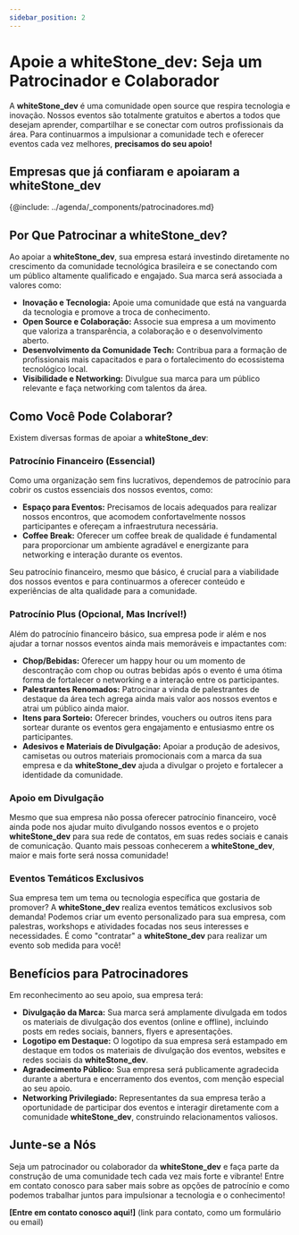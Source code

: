```yaml
---
sidebar_position: 2
---
```


# Apoie a whiteStone_dev: Seja um Patrocinador e Colaborador

A **whiteStone_dev** é uma comunidade open source que respira tecnologia e inovação. Nossos eventos são totalmente gratuitos e abertos a todos que desejam aprender, compartilhar e se conectar com outros profissionais da área. Para continuarmos a impulsionar a comunidade tech e oferecer eventos cada vez melhores, **precisamos do seu apoio!**

## Empresas que já confiaram e apoiaram a whiteStone_dev

{@include: ../agenda/_components/patrocinadores.md}

## Por Que Patrocinar a whiteStone_dev?

Ao apoiar a **whiteStone_dev**, sua empresa estará investindo diretamente no crescimento da comunidade tecnológica brasileira e se conectando com um público altamente qualificado e engajado. Sua marca será associada a valores como:

- **Inovação e Tecnologia:** Apoie uma comunidade que está na vanguarda da tecnologia e promove a troca de conhecimento.
- **Open Source e Colaboração:** Associe sua empresa a um movimento que valoriza a transparência, a colaboração e o desenvolvimento aberto.
- **Desenvolvimento da Comunidade Tech:** Contribua para a formação de profissionais mais capacitados e para o fortalecimento do ecossistema tecnológico local.
- **Visibilidade e Networking:** Divulgue sua marca para um público relevante e faça networking com talentos da área.

## Como Você Pode Colaborar?

Existem diversas formas de apoiar a **whiteStone_dev**:

### Patrocínio Financeiro (Essencial)

Como uma organização sem fins lucrativos, dependemos de patrocínio para cobrir os custos essenciais dos nossos eventos, como:

- **Espaço para Eventos:** Precisamos de locais adequados para realizar nossos encontros, que acomodem confortavelmente nossos participantes e ofereçam a infraestrutura necessária.
- **Coffee Break:** Oferecer um coffee break de qualidade é fundamental para proporcionar um ambiente agradável e energizante para networking e interação durante os eventos.

Seu patrocínio financeiro, mesmo que básico, é crucial para a viabilidade dos nossos eventos e para continuarmos a oferecer conteúdo e experiências de alta qualidade para a comunidade.

### Patrocínio Plus (Opcional, Mas Incrível!)

Além do patrocínio financeiro básico, sua empresa pode ir além e nos ajudar a tornar nossos eventos ainda mais memoráveis e impactantes com:

- **Chop/Bebidas:** Oferecer um happy hour ou um momento de descontração com chop ou outras bebidas após o evento é uma ótima forma de fortalecer o networking e a interação entre os participantes.
- **Palestrantes Renomados:** Patrocinar a vinda de palestrantes de destaque da área tech agrega ainda mais valor aos nossos eventos e atrai um público ainda maior.
- **Itens para Sorteio:** Oferecer brindes, vouchers ou outros itens para sortear durante os eventos gera engajamento e entusiasmo entre os participantes.
- **Adesivos e Materiais de Divulgação:** Apoiar a produção de adesivos, camisetas ou outros materiais promocionais com a marca da sua empresa e da **whiteStone_dev** ajuda a divulgar o projeto e fortalecer a identidade da comunidade.

### Apoio em Divulgação

Mesmo que sua empresa não possa oferecer patrocínio financeiro, você ainda pode nos ajudar muito divulgando nossos eventos e o projeto **whiteStone_dev** para sua rede de contatos, em suas redes sociais e canais de comunicação. Quanto mais pessoas conhecerem a **whiteStone_dev**, maior e mais forte será nossa comunidade!

### Eventos Temáticos Exclusivos

Sua empresa tem um tema ou tecnologia específica que gostaria de promover? A **whiteStone_dev** realiza eventos temáticos exclusivos sob demanda! Podemos criar um evento personalizado para sua empresa, com palestras, workshops e atividades focadas nos seus interesses e necessidades. É como "contratar" a **whiteStone_dev** para realizar um evento sob medida para você!

## Benefícios para Patrocinadores

Em reconhecimento ao seu apoio, sua empresa terá:

- **Divulgação da Marca:** Sua marca será amplamente divulgada em todos os materiais de divulgação dos eventos (online e offline), incluindo posts em redes sociais, banners, flyers e apresentações.
- **Logotipo em Destaque:** O logotipo da sua empresa será estampado em destaque em todos os materiais de divulgação dos eventos, websites e redes sociais da **whiteStone_dev**.
- **Agradecimento Público:** Sua empresa será publicamente agradecida durante a abertura e encerramento dos eventos, com menção especial ao seu apoio.
- **Networking Privilegiado:** Representantes da sua empresa terão a oportunidade de participar dos eventos e interagir diretamente com a comunidade **whiteStone_dev**, construindo relacionamentos valiosos.

## Junte-se a Nós

Seja um patrocinador ou colaborador da **whiteStone_dev** e faça parte da construção de uma comunidade tech cada vez mais forte e vibrante! Entre em contato conosco para saber mais sobre as opções de patrocínio e como podemos trabalhar juntos para impulsionar a tecnologia e o conhecimento!

**[Entre em contato conosco aqui!]** (link para contato, como um formulário ou email)
